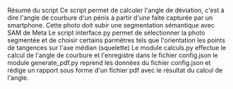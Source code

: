 Résumé du script
Ce script permet de calculer l'angle de déviation, c'est à dire l'angle de courbure d'un pénis à partir d'une faite capturée par un smartphone.
Cette photo doit subir une segmentation sémantique avec SAM de Meta
Le script interface.py permet de sélectionner la photo segmentée et de choisir certains parmètres tels que l'orientation les points de tangences sur l'axe médian (squelette) 
Le module calculs.py effectue le calcul de l'angle de courbure et l'enregistre dans le fichier config.json
le module generate_pdf.py reprend les données du fichier config.json et rédige un rapport sous forme d'un fichier pdf avec le résultat du calcul de l'angle.  
